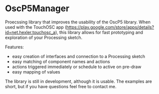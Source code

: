 # OscP5Manager
Proecssing library that improves the usability of the OscP5 library. When used with the TouchOSC app (https://play.google.com/store/apps/details?id=net.hexler.touchosc_a), this library allows for fast prototyping and exploration of your Processing sketch.

Features:
* easy creation of interfaces and connection to a Processing sketch
* easy matching of component names and actions
* actions triggered immediately or schedule to active on pre-draw
* easy mapping of values

The library is still in development, although it is usable. 
The examples are short, but if you have questions feel free to contact me.
